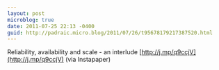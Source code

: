 ```yaml
---
layout: post
microblog: true
date: 2011-07-25 22:13 -0400
guid: http://padraic.micro.blog/2011/07/26/t95678179217387520.html
---
```

Reliability, availability and scale - an interlude [http://j.mp/q9ccjV](http://j.mp/q9ccjV) (via Instapaper)
